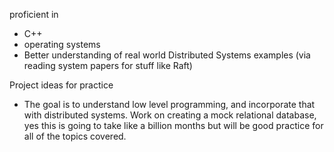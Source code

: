 proficient in 
- C++
- operating systems
- Better understanding of real world Distributed Systems examples (via reading system papers for stuff like Raft)

Project ideas for practice
- The goal is to understand low level programming, and incorporate that with distributed systems. Work on creating a mock relational database, yes this is going to take like a billion months but will be good practice for all of the topics covered.